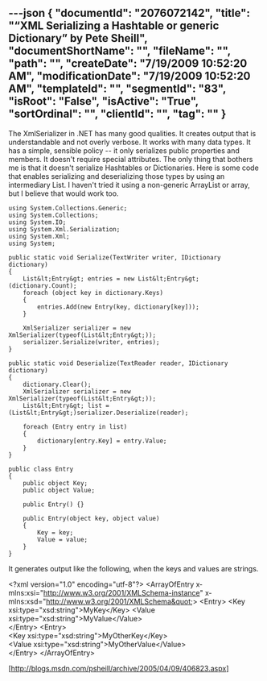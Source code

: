---json
{
  "documentId": "2076072142",
  "title": "“XML Serializing a Hashtable or generic Dictionary” by Pete Sheill",
  "documentShortName": "",
  "fileName": "",
  "path": "",
  "createDate": "7/19/2009 10:52:20 AM",
  "modificationDate": "7/19/2009 10:52:20 AM",
  "templateId": "",
  "segmentId": "83",
  "isRoot": "False",
  "isActive": "True",
  "sortOrdinal": "",
  "clientId": "",
  "tag": ""
}
---

The XmlSerializer in .NET has many good qualities.  It creates output that is understandable and not overly verbose.  It works with many data types.  It has a simple, sensible policy -- it only serializes public properties and members.  It doesn't require special attributes.  The only thing that bothers me is that it doesn't serialize Hashtables or Dictionaries.  Here is some code that enables serializing and deserializing those types by using an intermediary List.  I haven't tried it using a non-generic ArrayList or array, but I believe that would work too.

    using System.Collections.Generic;
    using System.Collections;
    using System.IO;
    using System.Xml.Serialization;
    using System.Xml;
    using System;

    public static void Serialize(TextWriter writer, IDictionary dictionary)
    {
        List&lt;Entry&gt; entries = new List&lt;Entry&gt;(dictionary.Count);
        foreach (object key in dictionary.Keys)
        {
            entries.Add(new Entry(key, dictionary[key]));
        }

        XmlSerializer serializer = new XmlSerializer(typeof(List&lt;Entry&gt;));
        serializer.Serialize(writer, entries);
    }

    public static void Deserialize(TextReader reader, IDictionary dictionary)
    {
        dictionary.Clear();
        XmlSerializer serializer = new XmlSerializer(typeof(List&lt;Entry&gt;));
        List&lt;Entry&gt; list = (List&lt;Entry&gt;)serializer.Deserialize(reader);

        foreach (Entry entry in list)
        {
            dictionary[entry.Key] = entry.Value;
        }
    }

    public class Entry
    {
        public object Key;
        public object Value;

        public Entry() {}

        public Entry(object key, object value)
        {
            Key = key;
            Value = value;
        }
    }

It generates output like the following, when the keys and values are strings.

&lt;?xml version=&quot;1.0&quot; encoding=&quot;utf-8&quot;?&gt;
&lt;ArrayOfEntry x­mlns:xsi=&quot;http://www.w3.org/2001/XMLSchema-instance&quot; x­mlns:xsd=&quot;http://www.w3.org/2001/XMLSchema&quot;&gt;
&lt;Entry&gt;
    &lt;Key xsi:type=&quot;xsd:string&quot;&gt;MyKey&lt;/Key&gt;
    &lt;Value xsi:type=&quot;xsd:string&quot;&gt;MyValue&lt;/Value&gt;  
&lt;/Entry&gt;
&lt;Entry&gt;    
    &lt;Key xsi:type=&quot;xsd:string&quot;&gt;MyOtherKey&lt;/Key&gt;    
    &lt;Value xsi:type=&quot;xsd:string&quot;&gt;MyOtherValue&lt;/Value&gt;  
&lt;/Entry&gt;
&lt;/ArrayOfEntry&gt;

[http://blogs.msdn.com/psheill/archive/2005/04/09/406823.aspx]
